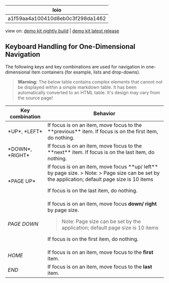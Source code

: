 <!-- loioa1f59aa4a100410d8eb0c3f298da1462 -->

| loio |
| -----|
| a1f59aa4a100410d8eb0c3f298da1462 |

<div id="loio">

view on: [demo kit nightly build](https://openui5nightly.hana.ondemand.com/#/topic/a1f59aa4a100410d8eb0c3f298da1462) | [demo kit latest release](https://openui5.hana.ondemand.com/#/topic/a1f59aa4a100410d8eb0c3f298da1462)</div>

## Keyboard Handling for One-Dimensional Navigation

The following keys and key combinations are used for navigation in one-dimensional item containers \(for example, lists and drop-downs\).

 > **Warning:** The below table contains complex elements that cannot not be displayed within a simple markdown table. It has been automatically converted to an HTML table. It's design may vary from the source page!

<table>
	<thead>
		<tr>
			<th>Key combination</th>
			<th>Behavior</th>
		</tr>
	</thead>
	<tbody>
		<tr>
			<td>*UP*, *LEFT*</td>
			<td>If focus is on an item, move focus to the **previous** item. If focus is on the first item, do nothing.</td>
		</tr>
		<tr>
			<td>*DOWN*, *RIGHT*</td>
			<td>If focus is on an item, move focus to the **next** item. If focus is on the last item, do nothing.</td>
		</tr>
		<tr>
			<td>*PAGE UP*</td>
			<td> If focus is on an item, move focus **up/ left** by page size.
 > Note:
 > Page size can be set by the application; default page size is 10 items

 If focus is on the last item, do nothing.</td>
		</tr>
		<tr>
			<td>*PAGE DOWN*</td>
			<td> If focus is on an item, move focus **down/ right** by page size.
 > Note:
 > Page size can be set by the application; default page size is 10 items

 If focus is on the first item, do nothing.</td>
		</tr>
		<tr>
			<td>*HOME*</td>
			<td>If focus is on an item, move focus to the **first** item.</td>
		</tr>
		<tr>
			<td>*END*</td>
			<td>If focus is on an item, move focus to the **last** item.</td>
		</tr>
	</tbody>
</table>

